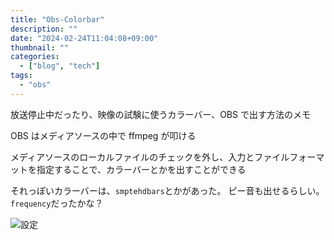```yaml
---
title: "Obs-Colorbar"
description: ""
date: "2024-02-24T11:04:08+09:00"
thumbnail: ""
categories:
  - ["blog", "tech"]
tags:
  - "obs"
---
```


放送停止中だったり、映像の試験に使うカラーバー、OBS で出す方法のメモ

<!--more-->

OBS はメディアソースの中で ffmpeg が叩ける

メディアソースのローカルファイルのチェックを外し、入力とファイルフォーマットを指定することで、カラーバーとかを出すことができる

それっぽいカラーバーは、`smptehdbars`とかがあった。
ピー音も出せるらしい。`frequency`だったかな？

![設定](/medicine-t/images/obs-colorbar/settings-colorbar.png)
